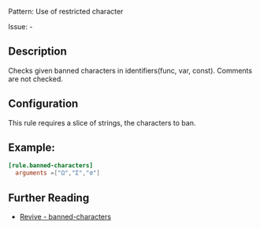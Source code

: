 Pattern: Use of restricted character

Issue: -

## Description

Checks given banned characters in identifiers(func, var, const). Comments are not checked.

## Configuration

This rule requires a slice of strings, the characters to ban.

## Example:

```toml
[rule.banned-characters]
  arguments =["Ω","Σ","σ"]
```

## Further Reading

* [Revive - banned-characters](https://revive.run/r#banned-characters)